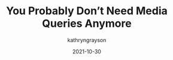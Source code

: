 ---
author: kathryngrayson
date: 2021-10-30
publisher: thepracticaldev
tags:
  - css
  - media-queries
target_url: https://dev.to/kathryngrayson/you-probably-dont-need-media-queries-anymore-a4j
title: You Probably Don’t Need Media Queries Anymore
---